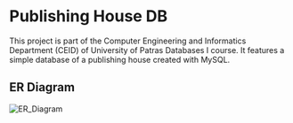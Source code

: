 # Publishing House DB
 This project is part of the Computer Engineering and Informatics Department (CEID) of University of Patras Databases I course. It features a simple database of a publishing house  created with MySQL.

## ER Diagram
![ER_Diagram](https://www.linkpicture.com/q/ER_1.png)
